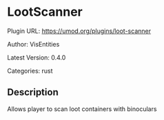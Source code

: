 # LootScanner

Plugin URL: https://umod.org/plugins/loot-scanner

Author: VisEntities

Latest Version: 0.4.0

Categories: rust

## Description

Allows player to scan loot containers with binoculars
